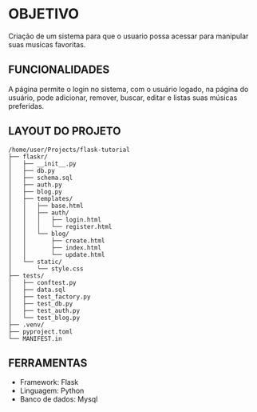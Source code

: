 # OBJETIVO
Criação de um sistema para que o usuario possa acessar para manipular suas musicas favoritas.

## FUNCIONALIDADES
A página permite o login no sistema, com o usuário logado, na página do usuário, pode adicionar, remover, buscar, editar e listas suas músicas preferidas.
## LAYOUT DO PROJETO 

```plaintext
/home/user/Projects/flask-tutorial
├── flaskr/
│   ├── __init__.py
│   ├── db.py
│   ├── schema.sql
│   ├── auth.py
│   ├── blog.py
│   ├── templates/
│   │   ├── base.html
│   │   ├── auth/
│   │   │   ├── login.html
│   │   │   └── register.html
│   │   └── blog/
│   │       ├── create.html
│   │       ├── index.html
│   │       └── update.html
│   └── static/
│       └── style.css
├── tests/
│   ├── conftest.py
│   ├── data.sql
│   ├── test_factory.py
│   ├── test_db.py
│   ├── test_auth.py
│   └── test_blog.py
├── .venv/
├── pyproject.toml
└── MANIFEST.in
```

## FERRAMENTAS
- Framework: Flask
- Linguagem: Python
- Banco de dados: Mysql




